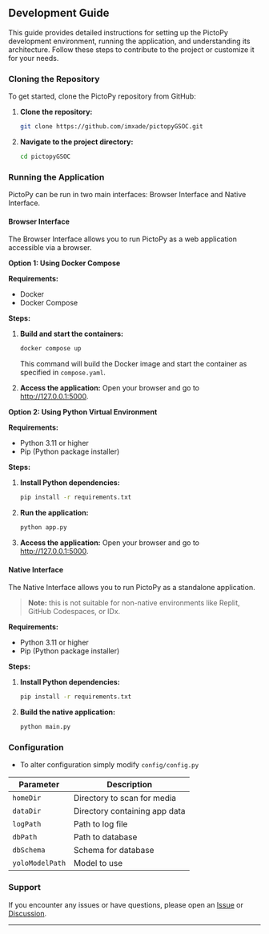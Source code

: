 ## Development Guide

This guide provides detailed instructions for setting up the PictoPy development environment, running the application, and understanding its architecture. Follow these steps to contribute to the project or customize it for your needs.

### Cloning the Repository

To get started, clone the PictoPy repository from GitHub:

1. **Clone the repository:**
   ```bash
   git clone https://github.com/imxade/pictopyGSOC.git
   ```

2. **Navigate to the project directory:**
   ```bash
   cd pictopyGSOC
   ```

### Running the Application

PictoPy can be run in two main interfaces: Browser Interface and Native Interface.

#### Browser Interface

The Browser Interface allows you to run PictoPy as a web application accessible via a browser.

**Option 1: Using Docker Compose**

**Requirements:**
- Docker
- Docker Compose

**Steps:**

1. **Build and start the containers:**
   ```bash
   docker compose up
   ```
   This command will build the Docker image and start the container as specified in `compose.yaml`.

2. **Access the application:**
   Open your browser and go to http://127.0.0.1:5000.

**Option 2: Using Python Virtual Environment**

**Requirements:**
- Python 3.11 or higher
- Pip (Python package installer)

**Steps:**

1. **Install Python dependencies:**
   ```bash
   pip install -r requirements.txt
   ```

2. **Run the application:**
   ```bash
   python app.py
   ```

3. **Access the application:**
   Open your browser and go to http://127.0.0.1:5000.

#### Native Interface

The Native Interface allows you to run PictoPy as a standalone application. 
> **Note:** this is not suitable for non-native environments like Replit, GitHub Codespaces, or IDx.

**Requirements:**
- Python 3.11 or higher
- Pip (Python package installer)

**Steps:**

1. **Install Python dependencies:**
   ```bash
   pip install -r requirements.txt
   ```

2. **Build the native application:**
   ```bash
   python main.py
   ```

### Configuration

- To alter configuration simply modify `config/config.py`

| **Parameter**   | **Description**                   |
|-----------------|-----------------------------------|
| `homeDir`       | Directory to scan for media       |
| `dataDir`       | Directory containing app data     |
| `logPath`       | Path to log file                  |
| `dbPath`        | Path to database                  |
| `dbSchema`      | Schema for database               |
| `yoloModelPath` | Model to use                      |


### Support

If you encounter any issues or have questions, please open an [Issue](../issues) or [Discussion](../discussions).

---